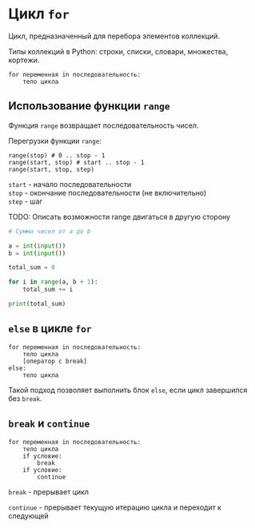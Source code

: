# Цикл `for`
Цикл, предназначенный для перебора элементов коллекций.

Типы коллекций в Python: строки, списки, словари, множества, кортежи.

```
for переменная in последовательность:
    тело цикла
```

## Использование функции `range`
Функция `range` возвращает последовательность чисел.

Перегрузки функции `range`:

```
range(stop) # 0 .. stop - 1
range(start, stop) # start .. stop - 1
range(start, stop, step) 
```

`start` - начало последовательности\
`stop` - окончание последовательности (не включительно)\
`step` - шаг

TODO: Описать возможности range двигаться в другую сторону

```python
# Сумма чисел от a до b

a = int(input())
b = int(input())

total_sum = 0

for i in range(a, b + 1):
    total_sum += i

print(total_sum)
```

## `else` в цикле `for`

```
for переменная in последовательность:
    тело цикла
    [оператор с break]
else:
    тело цикла
```
Такой подход позволяет выполнить блок `else`, если цикл завершился без `break`.

## `break` и `continue`

```
for переменная in последовательность:
    тело цикла
    if условие:
        break
    if условие:
        continue
```

`break` - прерывает цикл

`continue` - прерывает текущую итерацию цикла и переходит к следующей
